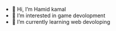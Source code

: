 - 👋 Hi, I’m Hamid kamal
- 👀 I’m interested in game devolopment
- 🌱 I’m currently learning web devoloping


<!---
hamid220-kamal/hamid220-kamal is a ✨ special ✨ repository because its `README.md` (this file) appears on your GitHub profile.
You can click the Preview link to take a look at your changes.
--->
